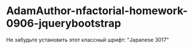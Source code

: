 # AdamAuthor-nfactorial-homework-0906-jquerybootstrap
Не забудьте установить этот классный шрифт: "Japanese 3017"
